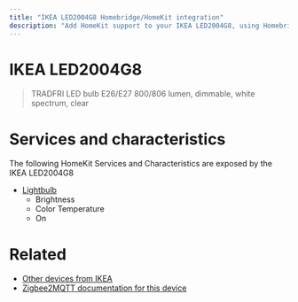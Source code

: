 ```yaml
---
title: "IKEA LED2004G8 Homebridge/HomeKit integration"
description: "Add HomeKit support to your IKEA LED2004G8, using Homebridge, Zigbee2MQTT and homebridge-z2m."
---
```

<!---
This file has been GENERATED using src/docgen/docgen.ts
DO NOT EDIT THIS FILE MANUALLY!
-->
# IKEA LED2004G8
> TRADFRI LED bulb E26/E27 800/806 lumen, dimmable, white spectrum, clear


# Services and characteristics
The following HomeKit Services and Characteristics are exposed by
the IKEA LED2004G8

* [Lightbulb](../../light.md)
  * Brightness
  * Color Temperature
  * On


# Related
* [Other devices from IKEA](../index.md#ikea)
* [Zigbee2MQTT documentation for this device](https://www.zigbee2mqtt.io/devices/LED2004G8.html)